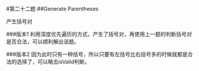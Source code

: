 #第二十二题
##Generate Parentheses

产生括号对

###版本1
利用深度优先遍历的方式，产生了括号对，再使用上一题的判断括号对是否合法，可以顺利解出该题。

###版本2
因为此时只有一种括号，所以只要有左括号比右括号多的时候就都是合法的选择了，可以略去isValid判断。